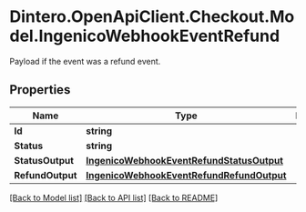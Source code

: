 # Dintero.OpenApiClient.Checkout.Model.IngenicoWebhookEventRefund
Payload if the event was a refund event.

## Properties

Name | Type | Description | Notes
------------ | ------------- | ------------- | -------------
**Id** | **string** |  | [optional] 
**Status** | **string** |  | [optional] 
**StatusOutput** | [**IngenicoWebhookEventRefundStatusOutput**](IngenicoWebhookEventRefundStatusOutput.md) |  | [optional] 
**RefundOutput** | [**IngenicoWebhookEventRefundRefundOutput**](IngenicoWebhookEventRefundRefundOutput.md) |  | [optional] 

[[Back to Model list]](../README.md#documentation-for-models) [[Back to API list]](../README.md#documentation-for-api-endpoints) [[Back to README]](../README.md)

